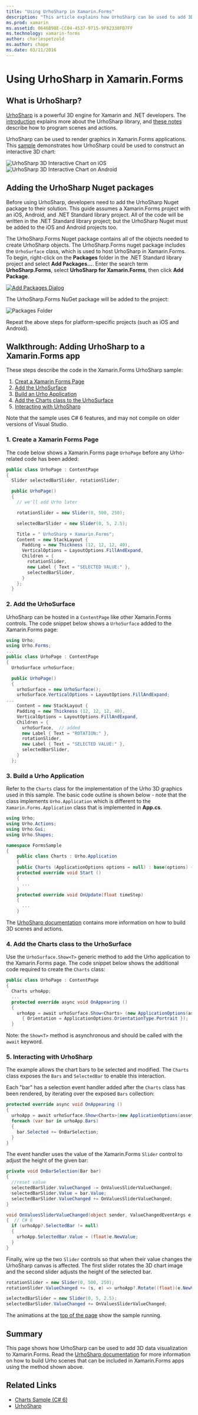 ```yaml
---
title: "Using UrhoSharp in Xamarin.Forms"
description: "This article explains how UrhoSharp can be used to add 3D graphics to a Xamarin.Forms application for advanced visualization."
ms.prod: xamarin
ms.assetid: 0646B98E-CC04-4537-9715-9F82338FD7FF
ms.technology: xamarin-forms
author: charlespetzold
ms.author: chape
ms.date: 03/11/2016
---
```


# Using UrhoSharp in Xamarin.Forms

## What is UrhoSharp?

[UrhoSharp](~/graphics-games/urhosharp/index.md) is a powerful 3D engine
for Xamarin and .NET developers. The [introduction](~/graphics-games/urhosharp/introduction.md)
explains more about the UrhoSharp library, and [these notes](~/graphics-games/urhosharp/using.md)
describe how to program scenes and actions.

UrhoSharp can be used to render graphics in Xamarin.Forms applications.
This [sample](https://github.com/xamarin/urho-samples/tree/master/FormsSample)
demonstrates how UrhoSharp could be used to construct an interactive 3D chart:

![](urhosharp-images/ios-animation.gif "UrhoSharp 3D Interactive Chart on iOS")
![](urhosharp-images/android-animation.gif "UrhoSharp 3D Interactive Chart on Android")

## Adding the UrhoSharp Nuget packages

Before using UrhoSharp, developers need to add the UrhoSharp Nuget package
to their solution. This guide assumes a Xamarin.Forms project with an
iOS, Android, and .NET Standard library project. All of the code will be written in the .NET Standard library
project; but the UrhoSharp Nuget must be added to the iOS and Android projects too.

The UrhoSharp.Forms Nuget package contains all of the objects needed to create
UrhoSharp objects. The UrhoSharp.Forms nuget package includes the
`UrhoSurface` class, which is used to host UrhoSharp in Xamarin.Forms.
To begin, right-click on the **Packages** folder in the .NET Standard library project and select **Add Packages...**.
Enter the search term **UrhoSharp.Forms**, select **UrhoSharp for Xamarin.Forms**,
then click **Add Package**.

[![](urhosharp-images/add-package-sml.png "Add Packages Dialog")](urhosharp-images/add-package.png#lightbox "Add Packages Dialog")

The UrhoSharp.Forms NuGet package will be added to the project:

![](urhosharp-images/packages.png "Packages Folder")

Repeat the above steps for platform-specific projects (such as iOS and Android).

## Walkthrough: Adding UrhoSharp to a Xamarin.Forms app

These steps describe the code in the Xamarin.Forms UrhoSharp sample:

1. [Creat a Xamarin Forms Page](#1)
2. [Add the UrhoSurface](#2)
3. [Build an Urho Application](#3)
4. [Add the Charts class to the UrhoSurface](#4)
5. [Interacting with UrhoSharp](#5)

Note that the sample uses C# 6 features, and may not compile on older
versions of Visual Studio.

<a name="1"/>

### 1. Create a Xamarin Forms Page

The code below shows a Xamarin.Forms page `UrhoPage` before any
Urho-related code has been added:

```csharp
public class UrhoPage : ContentPage
{
  Slider selectedBarSlider, rotationSlider;

  public UrhoPage()
  {
    // we'll add Urho later

    rotationSlider = new Slider(0, 500, 250);

    selectedBarSlider = new Slider(0, 5, 2.5);

    Title = " UrhoSharp + Xamarin.Forms";
    Content = new StackLayout {
      Padding = new Thickness (12, 12, 12, 40),
      VerticalOptions = LayoutOptions.FillAndExpand,
      Children = {
        rotationSlider,
        new Label { Text = "SELECTED VALUE:" },
        selectedBarSlider,
      }
    };
  }
```

<a name="2"/>

### 2. Add the UrhoSurface

UrhoSharp can be hosted in a `ContentPage` like other Xamarin.Forms controls.
The code snippet below shows a `UrhoSurface` added to the Xamarin.Forms page:

```csharp
using Urho;
using Urho.Forms;
...
public class UrhoPage : ContentPage
{
  UrhoSurface urhoSurface;

  public UrhoPage()
  {
    urhoSurface = new UrhoSurface();
    urhoSurface.VerticalOptions = LayoutOptions.FillAndExpand;
...
    Content = new StackLayout {
    Padding = new Thickness (12, 12, 12, 40),
    VerticalOptions = LayoutOptions.FillAndExpand,
    Children = {
      urhoSurface,  // added
      new Label { Text = "ROTATION:" },
      rotationSlider,
      new Label { Text = "SELECTED VALUE:" },
      selectedBarSlider,
    }
  };
```

<a name="3"/>

### 3. Build a Urho Application

Refer to the `Charts` class for the implementation of the Urho 3D
graphics used in this sample. The basic code outline is shown below -
note that the class implements `Urho.Application` which is different
to the `Xamarin.Forms.Application` class that is implemented in **App.cs**.

```csharp
using Urho;
using Urho.Actions;
using Urho.Gui;
using Urho.Shapes;

namespace FormsSample
{
    public class Charts : Urho.Application
    {
    public Charts (ApplicationOptions options = null) : base(options) { }
    protected override void Start ()
    {
      ...
    }
    protected override void OnUpdate(float timeStep)
    {
      ...
    }
```

The [UrhoSharp documentation](~/graphics-games/urhosharp/index.md) contains
more information on how to build 3D scenes and actions.

<a name="4"/>

### 4. Add the Charts class to the UrhoSurface

Use the `UrhoSurface.Show<T>` generic method to add the Urho application
to the Xamarin.Forms page. The code snippet below shows the additional
code required to create the `Charts` class:

```csharp
public class UrhoPage : ContentPage
{
  Charts urhoApp;
  ...
  protected override async void OnAppearing ()
  {
    urhoApp = await urhoSurface.Show<Charts> (new ApplicationOptions(assetsFolder: null)
      { Orientation = ApplicationOptions.OrientationType.Portrait });
  }
```

Note: the `Show<T>` method is asynchronous and should be called with the
`await` keyword.

<a name="5"/>

### 5. Interacting with UrhoSharp

The example allows the chart bars to be selected and modified. The `Charts`
class exposes the `Bars` and `SelectedBar` to enable this interaction.

Each "bar" has a selection event handler added after the `Charts` class
has been rendered, by iterating over the exposed `Bars` collection:

```csharp
protected override async void OnAppearing ()
{
  urhoApp = await urhoSurface.Show<Charts>(new ApplicationOptions(assetsFolder: null) { Orientation = ApplicationOptions.OrientationType.Portrait });
  foreach (var bar in urhoApp.Bars)
  {
    bar.Selected += OnBarSelection;
  }
}
```

The event handler uses the value of the Xamarin.Forms `Slider` control
to adjust the height of the given bar:

```csharp
private void OnBarSelection(Bar bar)
{
  //reset value
  selectedBarSlider.ValueChanged -= OnValuesSliderValueChanged;
  selectedBarSlider.Value = bar.Value;
  selectedBarSlider.ValueChanged += OnValuesSliderValueChanged;
}

void OnValuesSliderValueChanged(object sender, ValueChangedEventArgs e)
{  // C# 6
  if (urhoApp?.SelectedBar != null)
  {
    urhoApp.SelectedBar.Value = (float)e.NewValue;
  }
}
```

Finally, wire up the two `Slider` controls so that when their value changes
the UrhoSharp canvas is affected. The first slider rotates the 3D chart image
and the second slider adjusts the height of the selected bar.

```csharp
rotationSlider = new Slider(0, 500, 250);
rotationSlider.ValueChanged += (s, e) => urhoApp?.Rotate((float)(e.NewValue - e.OldValue));

selectedBarSlider = new Slider(0, 5, 2.5);
selectedBarSlider.ValueChanged += OnValuesSliderValueChanged;
```

The animations at the [top of the page](#) show the sample running.

## Summary

This page shows how UrhoSharp can be used to add 3D data visualization
to Xamarin.Forms. Read the [UrhoSharp documentation](~/graphics-games/urhosharp/index.md)
for more information on how to build Urho scenes that can be included
in Xamarin.Forms apps using the method shown above.


## Related Links

- [Charts Sample (C# 6)](https://github.com/xamarin/urho-samples/tree/master/FormsSample)
- [UrhoSharp](~/graphics-games/urhosharp/index.md)
